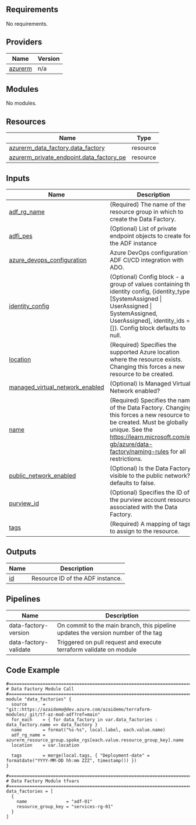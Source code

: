 <!-- BEGIN_TF_DOCS -->
## Requirements

No requirements.

## Providers

| Name | Version |
|------|---------|
| <a name="provider_azurerm"></a> [azurerm](#provider\_azurerm) | n/a |

## Modules

No modules.

## Resources

| Name | Type |
|------|------|
| [azurerm_data_factory.data_factory](https://registry.terraform.io/providers/hashicorp/azurerm/latest/docs/resources/data_factory) | resource |
| [azurerm_private_endpoint.data_factory_pe](https://registry.terraform.io/providers/hashicorp/azurerm/latest/docs/resources/private_endpoint) | resource |

## Inputs

| Name | Description | Type | Default | Required |
|------|-------------|------|---------|:--------:|
| <a name="input_adf_rg_name"></a> [adf\_rg\_name](#input\_adf\_rg\_name) | (Required) The name of the resource group in which to create the Data Factory. | `string` | n/a | yes |
| <a name="input_adfi_pes"></a> [adfi\_pes](#input\_adfi\_pes) | (Optional) List of private endpoint objects to create for the ADF instance | `any` | `[]` | no |
| <a name="input_azure_devops_configuration"></a> [azure\_devops\_configuration](#input\_azure\_devops\_configuration) | Azure DevOps configuration for ADF CI/CD integration with ADO. | `any` | `null` | no |
| <a name="input_identity_config"></a> [identity\_config](#input\_identity\_config) | (Optional) Config block - a group of values containing the identity config, {identity\_type = [SystemAssigned \| UserAssigned \| SystemAssigned, UserAssigned], identity\_ids = [<AAD Object Id>]}.  Config block defaults to null. | `any` | <pre>{<br>  "identity_ids": [],<br>  "identity_type": "SystemAssigned"<br>}</pre> | no |
| <a name="input_location"></a> [location](#input\_location) | (Required) Specifies the supported Azure location where the resource exists. Changing this forces a new resource to be created. | `string` | n/a | yes |
| <a name="input_managed_virtual_network_enabled"></a> [managed\_virtual\_network\_enabled](#input\_managed\_virtual\_network\_enabled) | (Optional) Is Managed Virtual Network enabled? | `bool` | `true` | no |
| <a name="input_name"></a> [name](#input\_name) | (Required) Specifies the name of the Data Factory. Changing this forces a new resource to be created. Must be globally unique. See the https://learn.microsoft.com/en-gb/azure/data-factory/naming-rules for all restrictions. | `string` | n/a | yes |
| <a name="input_public_network_enabled"></a> [public\_network\_enabled](#input\_public\_network\_enabled) | (Optional) Is the Data Factory visible to the public network?, defaults to false. | `bool` | `false` | no |
| <a name="input_purview_id"></a> [purview\_id](#input\_purview\_id) | (Optional) Specifies the ID of the purview account resource associated with the Data Factory. | `string` | `null` | no |
| <a name="input_tags"></a> [tags](#input\_tags) | (Required) A mapping of tags to assign to the resource. | `map(string)` | n/a | yes |

## Outputs

| Name | Description |
|------|-------------|
| <a name="output_id"></a> [id](#output\_id) | Resource ID of the ADF instance. |
<!-- END_TF_DOCS -->

## Pipelines

| Name | Description |
|------|-------------|
| data-factory-version | On commit to the main branch, this pipeline updates the version number of the tag |
| data-factory-validate | Triggered on pull request and execute terraform validate on module |

## Code Example
```
#================================================================================================
# Data Factory Module Call
#================================================================================================
module "data_factories" {
  source      = "git::https://azaidemo@dev.azure.com/azaidemo/terraform-modules/_git/tf-az-mod-adf?ref=main"
  for_each    = { for data_factory in var.data_factories : data_factory.name => data_factory }
  name        = format("%s-%s", local.label, each.value.name)
  adf_rg_name = azurerm_resource_group.spoke_rgs[each.value.resource_group_key].name
  location    = var.location
  
  tags        = merge(local.tags, { "Deployment-date" = formatdate("YYYY-MM-DD hh:mm ZZZ", timestamp()) })
}
```

```
#================================================================================================
# Data Factory Module tfvars
#================================================================================================
data_factories = [
  {
    name               = "adf-01"
    resource_group_key = "services-rg-01"
  }
]
```